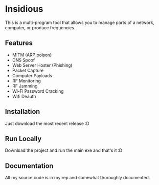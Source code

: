 # Insidious

This is a multi-program tool that allows you to manage parts of a network, computer, or produce frequencies.

## Features

- MITM (ARP poison)
- DNS Spoof
- Web Server Hoster (Phishing)
- Packet Capture
- Computer Payloads
- RF Monitoring
- RF Jamming
- Wi-Fi Password Cracking
- Wifi Deauth

## Installation

Just download the most recent release :D
    
## Run Locally

Download the project and run the main exe and that's it :D
## Documentation

All my source code is in my rep and somewhat thoroughly documented.
